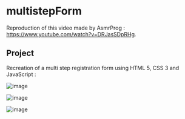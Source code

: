 # multistepForm
Reproduction of this video made by AsmrProg : https://www.youtube.com/watch?v=DRJasSDpRHg.

## Project
Recreation of a multi step registration form using HTML 5, CSS 3 and JavaScript :  

![image](https://user-images.githubusercontent.com/114923734/220133274-bc5dde18-c0cc-4164-9511-2bdc21e7c70f.png)
  
  
![image](https://user-images.githubusercontent.com/114923734/220133348-063e5ab7-aee8-4180-9607-375c9427f761.png)
  
  
![image](https://user-images.githubusercontent.com/114923734/220133431-686eacd0-8691-4610-8c7b-dd6f93b68c43.png)
